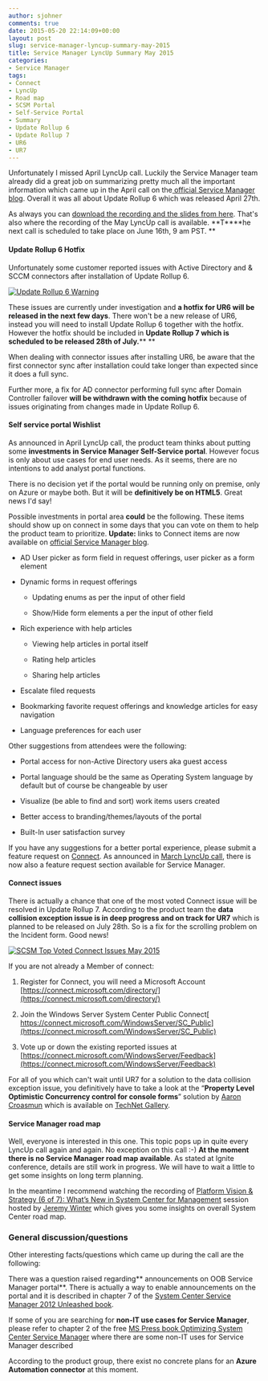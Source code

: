 ```yaml
---
author: sjohner
comments: true
date: 2015-05-20 22:14:09+00:00
layout: post
slug: service-manager-lyncup-summary-may-2015
title: Service Manager LyncUp Summary May 2015
categories:
- Service Manager
tags:
- Connect
- LyncUp
- Road map
- SCSM Portal
- Self-Service Portal
- Summary
- Update Rollup 6
- Update Rollup 7
- UR6
- UR7
---
```


Unfortunately I missed April LyncUp call. Luckily the Service Manager team already did a great job on summarizing pretty much all the important information which came up in the April call on the[ official Service Manager blog](http://blogs.technet.com/b/servicemanager/archive/2015/04/22/it-39-s-time-for-ur6.aspx). Overall it was all about Update Rollup 6 which was released April 27th.

As always you can [download the recording and the slides from here](http://1drv.ms/1r5Czkf). That's also where the recording of the May LyncUp call is available. **T****he next call is scheduled to take place on June 16th, 9 am PST. **


#### Update Rollup 6 Hotfix




Unfortunately some customer reported issues with Active Directory and & SCCM connectors after installation of Update Rollup 6.




[![Update Rollup 6 Warning](/images/ur6warning.png?w=604)](/images/ur6warning.png)


<!-- more -->


These issues are currently under investigation and **a hotfix for UR6 will be released in the next few days**. There won't be a new release of UR6, instead you will need to install Update Rollup 6 together with the hotfix. However the hotfix should be included in **Update Rollup 7 which is scheduled to be released 28th of July.**** **




When dealing with connector issues after installing UR6, be aware that the first connector sync after installation could take longer than expected since it does a full sync.




Further more, a fix for AD connector performing full sync after Domain Controller failover **will be withdrawn with the coming hotfix** because of issues originating from changes made in Update Rollup 6.





#### Self service portal Wishlist




As announced in April LyncUp call, the product team thinks about putting some **investments in Service Manager Self-Service portal**. However focus is only about use cases for end user needs. As it seems, there are no intentions to add analyst portal functions.




There is no decision yet if the portal would be running only on premise, only on Azure or maybe both. But it will be **definitively be on HTML5**. Great news I'd say!




Possible investments in portal area **could** be the following. These items should show up on connect in some days that you can vote on them to help the product team to prioritize.
**Update:** links to Connect items are now available on [official Service Manager blog](http://blogs.technet.com/b/servicemanager/archive/2015/05/21/may-service-manager-lyncup-recording-is-now-available.aspx).






	
  * AD User picker as form field in request offerings, user picker as a form element

	
  * Dynamic forms in request offerings

	
    * Updating enums as per the input of other field

	
    * Show/Hide form elements a per the input of other field




	
  * Rich experience with help articles

	
    * Viewing help articles in portal itself

	
    * Rating help articles

	
    * Sharing help articles




	
  * Escalate filed requests

	
  * Bookmarking favorite request offerings and knowledge articles for easy navigation

	
  * Language preferences for each user


Other suggestions from attendees were the following:

	
  * Portal access for non-Active Directory users aka guest access

	
  * Portal language should be the same as Operating System language by default but of course be changeable by user

	
  * Visualize (be able to find and sort) work items users created

	
  * Better access to branding/themes/layouts of the portal

	
  * Built-In user satisfaction survey


If you have any suggestions for a better portal experience, please submit a feature request on [Connect](https://connect.microsoft.com/WindowsServer/feedback/CreateFeedbackForm.aspx?FeedbackFormConfigurationID=6117&FeedbackType=3). As announced in [March LyncUp call](http://scsmlab.com/2015/04/01/service-manager-lyncup-summary-march-2015/), there is now also a feature request section available for Service Manager.


#### **Connect issues**




There is actually a chance that one of the most voted Connect issue will be resolved in Update Rollup 7. According to the product team the **data collision exception issue is in deep progress and on track for UR7** which is planned to be released on July 28th. So is a fix for the scrolling problem on the Incident form. Good news!




[![SCSM Top Voted Connect Issues May 2015](/images/connectissues.png?w=604)](/images/connectissues.png)


If you are not already a Member of connect:



	
  1. Register for Connect, you will need a Microsoft Account
[https://connect.microsoft.com/directory/](https://connect.microsoft.com/directory/)



	
  2. Join the Windows Server System Center Public Connect[
https://connect.microsoft.com/WindowsServer/SC_Public](https://connect.microsoft.com/WindowsServer/SC_Public)



	
  3. Vote up or down the existing reported issues at
[https://connect.microsoft.com/WindowsServer/Feedback](https://connect.microsoft.com/WindowsServer/Feedback)




For all of you which can't wait until UR7 for a solution to the data collision exception issue, you definitively have to take a look at the “**Property Level Optimistic Concurrency control for console forms**” solution by [Aaron Croasmun](https://social.technet.microsoft.com/profile/aaron%20croasmun/) which is available on [TechNet Gallery](https://gallery.technet.microsoft.com/System-Center-Service-fca7af29).





#### Service Manager road map




Well, everyone is interested in this one. This topic pops up in quite every LyncUp call again and again. No exception on this call :-) **At the moment there is no Service Manager road map available**. As stated at Ignite conference, details are still work in progress. We will have to wait a little to get some insights on long term planning.


In the meantime I recommend watching the recording of [Platform Vision & Strategy (6 of 7): What’s New in System Center for Management](http://channel9.msdn.com/Events/Ignite/2015/BRK2459) session hosted by [Jeremy Winter](https://channel9.msdn.com/Events/Speakers/Jeremy-Winter) which gives you some insights on overall System Center road map.


### **General discussion/questions**


Other interesting facts/questions which came up during the call are the following:

There was a question raised regarding** announcements on OOB Service Manager portal**. There is actually a way to enable announcements on the portal and it is described in chapter 7 of the [System Center Service Manager 2012 Unleashed book](http://blogs.technet.com/b/servicemanager/archive/2014/10/07/system-center-service-manager-2012-unleashed-book-now-available.aspx).


If some of you are searching for **non-IT use cases for Service Manager**, please refer to chapter 2 of the free [MS Press book Optimizing System Center Service Manager](http://blogs.msdn.com/b/microsoft_press/archive/2013/12/18/free-ebook-microsoft-system-center-optimizing-service-manager.aspx) where there are some non-IT uses for Service Manager described




According to the product group, there exist no concrete plans for an **Azure Automation connector** at this moment.
